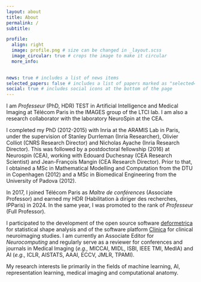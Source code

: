 ```yaml
---
layout: about
title: About
permalink: /
subtitle: 

profile:
  align: right
  image: profile.png # size can be changed in _layout.scss
  image_circular: true # crops the image to make it circular
  more_info: 
    

news: true # includes a list of news items
selected_papers: false # includes a list of papers marked as "selected={true}"
social: true # includes social icons at the bottom of the page
---
```


I am *Professeur* (PhD, HDR) TEST in Artificial Intelligence and Medical Imaging at Télécom Paris in the IMAGES group of the LTCI lab. I am also a research collaborator with the laboratory NeuroSpin at the CEA.

I completed my PhD (2012-2015) with Inria at the ARAMIS Lab in Paris, under the supervision of Stanley Durrleman (Inria Researcher), Olivier Colliot (CNRS Research Director) and Nicholas Ayache (Inria Research Director). This was followed by a postdoctoral fellowship (2016) at Neurospin (CEA), working with Edouard Duchesnay (CEA Research Scientist) and Jean-François Mangin (CEA Research Director). Prior to that, I obtained a MSc in Mathematical Modelling and Computation from the DTU in Copenhagen (2012) and a MSc in Biomedical Engineering from the University of Padova (2012). 

In 2017, I joined Télécom Paris as *Maître de conférences* (Associate Professor) and earned my HDR (Habilitation à diriger des recherches, IPParis) in 2024. In the same year, I was promoted to the rank of *Professeur* (Full Professor).

I participated to the development of the open source software [deformetrica](https://pypi.org/project/deformetrica/) for statistical shape analysis and of the software platform [Clinica](https://www.clinica.run/) for clinical neuroimaging studies. I am currently an Associate Editor for *Neurocomputing* and regularly serve as a reviewer for conferences and journals in Medical Imaging (*e.g.,* MICCAI, MIDL, ISBI, IEEE TMI, MedIA) and AI (*e.g.,* ICLR, AISTATS, AAAI, ECCV, JMLR, TPAMI).

My research interests lie primarily in the fields of machine learning, AI, representation learning, medical imaging and computational anatomy.

<!-- Write your biography here. Tell the world about yourself. Link to your favorite [subreddit](http://reddit.com). You can put a picture in, too. The code is already in, just name your picture `prof_pic.jpg` and put it in the `img/` folder.
 
Put your address / P.O. box / other info right below your picture. You can also disable any of these elements by editing `profile` property of the YAML header of your `_pages/about.md`. Edit `_bibliography/papers.bib` and Jekyll will render your [publications page](/al-folio/publications/) automatically.

Link to your social media connections, too. This theme is set up to use [Font Awesome icons](https://fontawesome.com/) and [Academicons](https://jpswalsh.github.io/academicons/), like the ones below. Add your Facebook, Twitter, LinkedIn, Google Scholar, or just disable all of them.-->
